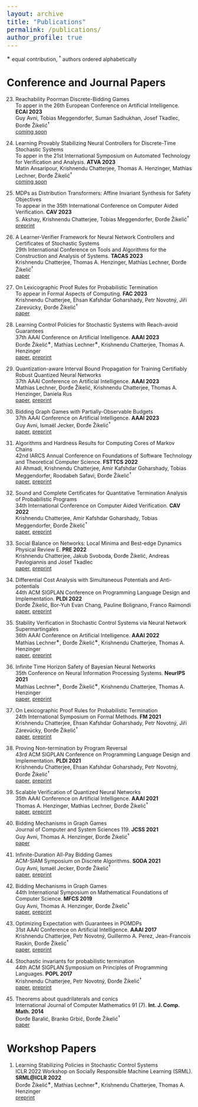 ```yaml
---
layout: archive
title: "Publications"
permalink: /publications/
author_profile: true
---
```


<style type="text/css">

body, td {
   font-size: 14px;
}
code.r{
  font-size: 20px;
}
pre {
  font-size: 20px
}
</style>

<sup>∗</sup> equal contribution, <sup>&dagger;</sup> authors ordered alphabetically

# Conference and Journal Papers

23. Reachability Poorman Discrete-Bidding Games <br/>
To apper in the 26th European Conference on Artificial Intelligence. **ECAI 2023** <br/>
Guy Avni, Tobias Meggendorfer, Suman Sadhukhan, Josef Tkadlec, Đorđe Žikelić<sup>&dagger;</sup><br/>
[coming soon](https://djordjezikelic.github.io/publications/)

22. Learning Provably Stabilizing Neural Controllers for Discrete-Time Stochastic Systems <br/>
To apper in the 21st International Symposium on Automated Technology for Verification and Analysis. **ATVA 2023** <br/>
Matin Ansaripour, Krishnendu Chatterjee, Thomas A. Henzinger, Mathias Lechner, Đorđe Žikelić<sup>&dagger;</sup><br/>
[coming soon](https://djordjezikelic.github.io/publications/)

21. MDPs as Distribution Transformers: Affine Invariant Synthesis for Safety Objectives <br/>
To appear in the 35th International Conference on Computer Aided Verification. **CAV 2023** <br/>
S. Akshay, Krishnendu Chatterjee, Tobias Meggendorfer, Đorđe Žikelić<sup>&dagger;</sup><br/>
[preprint](https://arxiv.org/abs/2305.16796)

20. A Learner-Verifier Framework for Neural Network Controllers and Certificates of Stochastic Systems <br/>
29th International Conference on Tools and Algorithms for the Construction and Analysis of Systems. **TACAS 2023** <br/>
Krishnendu Chatterjee, Thomas A. Henzinger, Mathias Lechner, Đorđe Žikelić<sup>&dagger;</sup><br/>
[paper](https://link.springer.com/chapter/10.1007/978-3-031-30823-9_1)

19. On Lexicographic Proof Rules for Probabilistic Termination <br/>
To appear in Formal Aspects of Computing. **FAC 2023** <br/>
Krishnendu Chatterjee, Ehsan Kafshdar Goharshady, Petr Novotný, Jiří Zárevúcky, Đorđe Žikelić<sup>&dagger;</sup><br/>
[paper](https://dl.acm.org/doi/10.1145/3585391)

18. Learning Control Policies for Stochastic Systems with Reach-avoid Guarantees <br/>
37th AAAI Conference on Artificial Intelligence. **AAAI 2023**<br/>
Đorđe Žikelić<sup>∗</sup>, Mathias Lechner<sup>∗</sup>, Krishnendu Chatterjee, Thomas A. Henzinger<br/>
[paper](https://ojs.aaai.org/index.php/AAAI/article/view/26407), [preprint](https://arxiv.org/abs/2210.05308)

17. Quantization-aware Interval Bound Propagation for Training Certifiably Robust Quantized Neural Networks <br/>
37th AAAI Conference on Artificial Intelligence. **AAAI 2023**<br/>
Mathias Lechner, Đorđe Žikelić, Krishnendu Chatterjee, Thomas A. Henzinger, Daniela Rus <br/>
[paper](https://ojs.aaai.org/index.php/AAAI/article/view/26747), [preprint](https://arxiv.org/abs/2211.16187)

16. Bidding Graph Games with Partially-Observable Budgets <br/>
37th AAAI Conference on Artificial Intelligence. **AAAI 2023**<br/>
Guy Avni, Ismaël Jecker, Đorđe Žikelić<sup>&dagger;</sup><br/>
[paper](https://ojs.aaai.org/index.php/AAAI/article/view/25679), [preprint](https://arxiv.org/abs/2211.13626)

15. Algorithms and Hardness Results for Computing Cores of Markov Chains <br/>
42nd IARCS Annual Conference on Foundations of Software Technology and Theoretical Computer Science. **FSTTCS 2022** <br/>
Ali Ahmadi, Krishnendu Chatterjee, Amir Kafshdar Goharshady, Tobias Meggendorfer, Roodabeh Safavi, Đorđe Žikelić<sup>&dagger;</sup><br/>
[paper](https://drops.dagstuhl.de/opus/volltexte/2022/17421/), [preprint](https://hal.archives-ouvertes.fr/hal-03808158/)

14. Sound and Complete Certificates for Quantitative Termination Analysis of Probabilistic Programs <br>
34th International Conference on Computer Aided Verification. **CAV 2022** <br>
Krishnendu Chatterjee, Amir Kafshdar Goharshady, Tobias Meggendorfer, Đorđe Žikelić<sup>&dagger;</sup><br/>
[paper](https://link.springer.com/chapter/10.1007/978-3-031-13185-1_4),
[preprint](https://hal.archives-ouvertes.fr/hal-03675086/)

13. Social Balance on Networks: Local Minima and Best-edge Dynamics <br/>
Physical Review E. **PRE 2022** <br/>
Krishnendu Chatterjee, Jakub Svoboda, Đorđe Žikelić, Andreas Pavlogiannis and Josef Tkadlec<br/>
[paper](https://journals.aps.org/pre/abstract/10.1103/PhysRevE.106.034321),
[preprint](https://arxiv.org/abs/2210.02394)

12. Differential Cost Analysis with Simultaneous Potentials and Anti-potentials <br/>
44th ACM SIGPLAN Conference on Programming Language Design and Implementation. **PLDI 2022**<br/>
Đorđe Žikelić, Bor-Yuh Evan Chang, Pauline Bolignano, Franco Raimondi <br>
[paper](https://dl.acm.org/doi/abs/10.1145/3519939.3523435),
[preprint](https://arxiv.org/abs/2204.00870)

11. Stability Verification in Stochastic Control Systems via Neural Network Supermartingales <br/>
36th AAAI Conference on Artificial Intelligence. **AAAI 2022**<br/>
Mathias Lechner<sup>∗</sup>, Đorđe Žikelić<sup>∗</sup>, Krishnendu Chatterjee, Thomas A. Henzinger<br/>
[paper](https://ojs.aaai.org/index.php/AAAI/article/view/20695),
[preprint](https://arxiv.org/abs/2112.09495)

10. Infinite Time Horizon Safety of Bayesian Neural Networks <br/>
35th Conference on Neural Information Processing Systems. **NeurIPS 2021**<br/>
Mathias Lechner<sup>∗</sup>, Đorđe Žikelić<sup>∗</sup>, Krishnendu Chatterjee, Thomas A. Henzinger<br/>
[paper](https://proceedings.neurips.cc/paper/2021/hash/544defa9fddff50c53b71c43e0da72be-Abstract.html),
[preprint](https://arxiv.org/abs/2111.03165)

9. On Lexicographic Proof Rules for Probabilistic Termination <br/>
24th International Symposium on Formal Methods. **FM 2021**<br/>
Krishnendu Chatterjee, Ehsan Kafshdar Goharshady, Petr Novotný, Jiří Zárevúcky, Đorđe Žikelić<sup>&dagger;</sup><br/>
[paper](https://link.springer.com/chapter/10.1007/978-3-030-90870-6_33), [preprint](https://arxiv.org/abs/2108.02188)

8. Proving Non-termination by Program Reversal <br/>
43rd ACM SIGPLAN Conference on Programming Language Design and Implementation. **PLDI 2021**<br/>
Krishnendu Chatterjee, Ehsan Kafshdar Goharshady, Petr Novotný, Đorđe Žikelić<sup>&dagger;</sup><br/>
[paper](https://dl.acm.org/doi/10.1145/3453483.3454093), [preprint](https://arxiv.org/abs/2104.01189)

7. Scalable Verification of Quantized Neural Networks <br/>
35th AAAI Conference on Artificial Intelligence. **AAAI 2021**<br/>
Thomas A. Henzinger, Mathias Lechner, Đorđe Žikelić<sup>&dagger;</sup><br/>
[paper](https://ojs.aaai.org/index.php/AAAI/article/view/16496), [preprint](https://arxiv.org/abs/2012.08185)

6. Bidding Mechanisms in Graph Games <br/>
Journal of Computer and System Sciences 119. **JCSS 2021**<br/>
Guy Avni, Thomas A. Henzinger, Đorđe Žikelić<sup>&dagger;</sup><br/>
[paper](https://www.sciencedirect.com/science/article/abs/pii/S0022000021000234?via%3Dihub)

5. Infinite-Duration All-Pay Bidding Games <br/>
ACM-SIAM Symposium on Discrete Algorithms. **SODA 2021**<br/>
Guy Avni, Ismaël Jecker, Đorđe Žikelić<sup>&dagger;</sup><br/>
[paper](https://epubs.siam.org/doi/10.1137/1.9781611976465.38), [preprint](https://arxiv.org/abs/2005.06636)

4. Bidding Mechanisms in Graph Games <br/>
44th International Symposium on Mathematical Foundations of Computer Science. **MFCS 2019**<br/>
Guy Avni, Thomas A. Henzinger, Đorđe Žikelić<sup>&dagger;</sup><br/>[paper](https://drops.dagstuhl.de/opus/volltexte/2019/10955/),
[preprint](https://arxiv.org/abs/1905.03835)

3. Optimizing Expectation with Guarantees in POMDPs <br/>
31st AAAI Conference on Artificial Intelligence. **AAAI 2017**<br/>
Krishnendu Chatterjee, Petr Novotný,  Guillermo A. Perez, Jean-Francois Raskin, Đorđe Žikelić<sup>&dagger;</sup><br/>
[paper](https://aaai.org/ocs/index.php/AAAI/AAAI17/paper/view/14354), [preprint](https://arxiv.org/abs/1611.08696)

2. Stochastic invariants for probabilistic termination <br/>
44th ACM SIGPLAN Symposium on Principles of Programming Languages. **POPL 2017**<br/>
Krishnendu Chatterjee, Petr Novotný, Đorđe Žikelić<sup>&dagger;</sup><br/>
[paper](https://dl.acm.org/doi/10.1145/3009837.3009873), [preprint](https://arxiv.org/abs/1611.01063)

1. Theorems about quadrilaterals and conics <br/>
International Journal of Computer Mathematics 91 (7). **Int. J. Comp. Math. 2014**<br/>
Đorđe Baralić, Branko Grbić, Đorđe Žikelić<sup>&dagger;</sup><br/>
[paper](https://www.tandfonline.com/doi/abs/10.1080/00207160.2013.844338)

# Workshop Papers

1. Learning Stabilizing Policies in Stochastic Control Systems <br>
ICLR 2022 Workshop on Socially Responsible Machine Learning (SRML). **SRML@ICLR 2022**<br/>
Đorđe Žikelić<sup>∗</sup>, Mathias Lechner<sup>∗</sup>, Krishnendu Chatterjee, Thomas A. Henzinger<br/>
[preprint](https://arxiv.org/abs/2205.11991)
